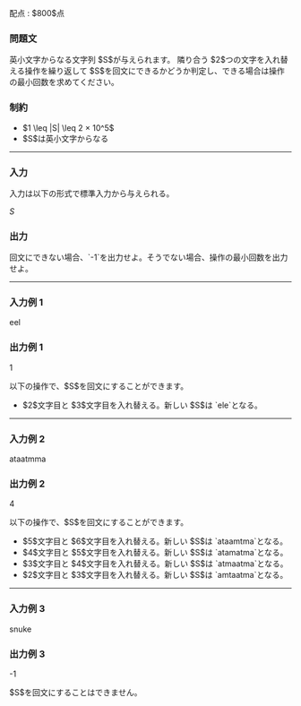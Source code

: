 
<div>

<span>

<span>

<p>
配点 : $800$点
</p>

<div>

<section>

### **問題文**

<p>
英小文字からなる文字列 $S$が与えられます。
隣り合う $2$つの文字を入れ替える操作を繰り返して $S$を回文にできるかどうか判定し、できる場合は操作の最小回数を求めてください。
</p>

</section>

</div>

<div>

<section>

### **制約**

<ul>

<li>
$1 \leq |S| \leq 2 × 10^5$
</li>

<li>
$S$は英小文字からなる
</li>

</ul>

</section>

</div>

---

<div>

<div>

<section>

### **入力**

<p>
入力は以下の形式で標準入力から与えられる。
</p>

<div>

$S$
</div>

</section>

</div>

<div>

<section>

### **出力**

<p>
回文にできない場合、`-1`を出力せよ。そうでない場合、操作の最小回数を出力せよ。
</p>

</section>

</div>

</div>

---

<div>

<section>

### **入力例 1**

<div>

eel

</div>

</section>

</div>

<div>

<section>

### **出力例 1**

<div>

1

</div>

<p>
以下の操作で、$S$を回文にすることができます。
</p>

<ul>

<li>
$2$文字目と $3$文字目を入れ替える。新しい $S$は `ele`となる。
</li>

</ul>

</section>

</div>

---

<div>

<section>

### **入力例 2**

<div>

ataatmma

</div>

</section>

</div>

<div>

<section>

### **出力例 2**

<div>

4

</div>

<p>
以下の操作で、$S$を回文にすることができます。
</p>

<ul>

<li>
$5$文字目と $6$文字目を入れ替える。新しい $S$は `ataamtma`となる。
</li>

<li>
$4$文字目と $5$文字目を入れ替える。新しい $S$は `atamatma`となる。
</li>

<li>
$3$文字目と $4$文字目を入れ替える。新しい $S$は `atmaatma`となる。
</li>

<li>
$2$文字目と $3$文字目を入れ替える。新しい $S$は `amtaatma`となる。
</li>

</ul>

</section>

</div>

---

<div>

<section>

### **入力例 3**

<div>

snuke

</div>

</section>

</div>

<div>

<section>

### **出力例 3**

<div>

-1

</div>

<p>
$S$を回文にすることはできません。
</p>

</section>

</div>

</span>

</span>

</div>
